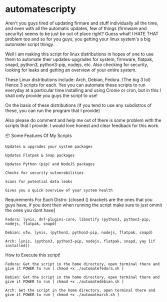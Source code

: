 # automatescripty

Aren't you guys tired of updating firmare and stuff individually all the time, and even with all the automatic updates, few of things (firmware and security) seems to be just be out of place right? Guess what! I HATE THAT problem too and so for you guys, you getting your linux system's a big automater script thingy. 

Well I am making this script for linux distributions in hopes of one to use them to automate their updates-upgrades for system, firmware, flatpak, snapd, python3, python3-pip, nodejs, etc. Also checking for security, looking for leaks and getting an overview of your entire system.

These Linux distributions include: Arch, Debian, Fedora. (The big 3 lol) Hence 3 scripts for each. Yes you can automate these scripts to run everyday at a particular time installing and using Cronie or cron, but in this I shall only provide you guys the script to use!

On the basis of these distributions (if you tend to use any subdistros of these, you can run the program that I provide)

Also please do comment and help me out of there is some problem with the scripts that I provide. I would love honest and clear feedback for this work. 



📦 Some Features Of My Scripts 

    Updates & upgrades your system packages

    Updates Flatpak & Snap packages

    Updates Python (pip) and NodeJS packages

    Checks for security vulnerabilities

    Scans for potential data leaks

    Gives you a quick overview of your system health



  Requirements For Each Distro: 
[closed () brackets are the ones that you guys have, if you dont then when running the script make sure to just ommit the ones you dont have]

    Fedora: lynis, dnf-plugins-core, libnotify (python3, python3-pip, nodejs, flatpak, snapd)

    Debian: ufw, lynis, (python3, python3-pip, nodejs, flatpak, snapd)

    Arch: lynis, (python3, python3-pip, nodejs, flatpak, snapd, yay [if installed])



How to Execute this script! 
  
    Fedora: Get the script in the home directory, open terminal there and give it POWER to run [ chmod +x ./automatefedora.sh ]

    Debian: Get the script in the home directory, open terminal there and give it POWER to run [ chmod +x ./automatedebian.sh ]

    Arch: Get the script in the home directory, open terminal there and give it POWER to run [ chmod +x ./automatearch.sh ]

